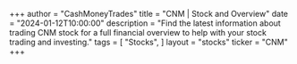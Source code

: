+++
author = "CashMoneyTrades"
title = "CNM | Stock and Overview"
date = "2024-01-12T10:00:00"
description = "Find the latest information about trading CNM stock for a full financial overview to help with your stock trading and investing."
tags = [
"Stocks",
]
layout = "stocks"
ticker = "CNM"
+++
        


    
        